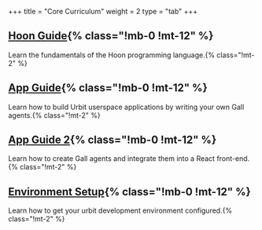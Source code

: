 +++
title = "Core Curriculum"
weight = 2
type = "tab"
+++

## [Hoon Guide](/guides/core/hoon-guide){% class="!mb-0 !mt-12" %}

Learn the fundamentals of the Hoon programming language.{% class="!mt-2" %}

## [App Guide](/guides/core/app-guide){% class="!mb-0 !mt-12" %}

Learn how to build Urbit userspace applications by writing your own Gall agents.{% class="!mt-2" %}

## [App Guide 2](/guides/core/app-guide-2){% class="!mb-0 !mt-12" %}

Learn how to create Gall agents and integrate them into a React front-end.{% class="!mt-2" %}

## [Environment Setup](/guides/core/environment){% class="!mb-0 !mt-12" %}

Learn how to get your urbit development environment configured.{% class="!mt-2" %}
